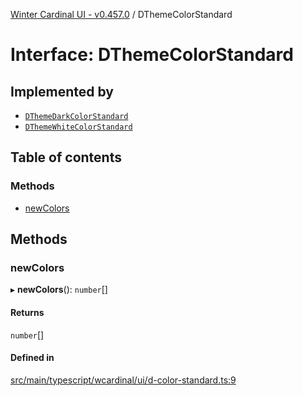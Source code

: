 [Winter Cardinal UI - v0.457.0](../index.md) / DThemeColorStandard

# Interface: DThemeColorStandard

## Implemented by

- [`DThemeDarkColorStandard`](../classes/DThemeDarkColorStandard.md)
- [`DThemeWhiteColorStandard`](../classes/DThemeWhiteColorStandard.md)

## Table of contents

### Methods

- [newColors](DThemeColorStandard.md#newcolors)

## Methods

### newColors

▸ **newColors**(): `number`[]

#### Returns

`number`[]

#### Defined in

[src/main/typescript/wcardinal/ui/d-color-standard.ts:9](https://github.com/winter-cardinal/winter-cardinal-ui/blob/v0.457.0/src/main/typescript/wcardinal/ui/d-color-standard.ts#L9)
